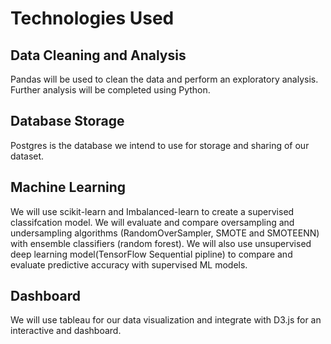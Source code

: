 # Technologies Used
## Data Cleaning and Analysis
Pandas will be used to clean the data and perform an exploratory analysis. Further analysis will be completed using Python.

## Database Storage
Postgres is the database we intend to use for storage and sharing of our dataset. 

## Machine Learning
We will use scikit-learn and Imbalanced-learn to create a supervised classifcation model. We will evaluate and compare oversampling and undersampling algorithms (RandomOverSampler, SMOTE and SMOTEENN) with ensemble classifiers (random forest). We will also use unsupervised deep learning model(TensorFlow Sequential pipline) to compare and evaluate predictive accuracy with supervised ML models.

## Dashboard
We will use tableau for our data visualization and integrate with D3.js for an  interactive and dashboard. 
